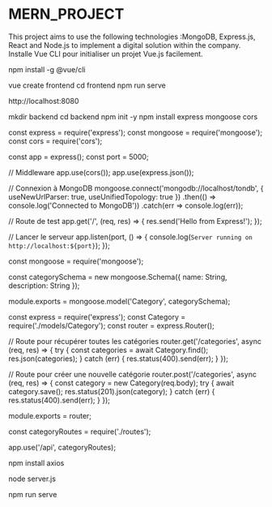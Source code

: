 # MERN_PROJECT
This project aims to use the following technologies :MongoDB, Express.js, React and Node.js to implement a digital solution within the company.
Installe Vue CLI pour initialiser un projet Vue.js facilement.

npm install -g @vue/cli

vue create frontend
cd frontend
npm run serve


http://localhost:8080

mkdir backend
cd backend
npm init -y
npm install express mongoose cors


const express = require('express');
const mongoose = require('mongoose');
const cors = require('cors');

const app = express();
const port = 5000;

// Middleware
app.use(cors());
app.use(express.json());

// Connexion à MongoDB
mongoose.connect('mongodb://localhost/tondb', { useNewUrlParser: true, useUnifiedTopology: true })
  .then(() => console.log('Connected to MongoDB'))
  .catch(err => console.log(err));

// Route de test
app.get('/', (req, res) => {
  res.send('Hello from Express!');
});

// Lancer le serveur
app.listen(port, () => {
  console.log(`Server running on http://localhost:${port}`);
});


const mongoose = require('mongoose');

const categorySchema = new mongoose.Schema({
  name: String,
  description: String
});

module.exports = mongoose.model('Category', categorySchema);


const express = require('express');
const Category = require('./models/Category');
const router = express.Router();

// Route pour récupérer toutes les catégories
router.get('/categories', async (req, res) => {
  try {
    const categories = await Category.find();
    res.json(categories);
  } catch (err) {
    res.status(400).send(err);
  }
});

// Route pour créer une nouvelle catégorie
router.post('/categories', async (req, res) => {
  const category = new Category(req.body);
  try {
    await category.save();
    res.status(201).json(category);
  } catch (err) {
    res.status(400).send(err);
  }
});

module.exports = router;

const categoryRoutes = require('./routes');

app.use('/api', categoryRoutes);

npm install axios




<template>
  <div>
    <h1>Categories</h1>
    <ul>
      <li v-for="category in categories" :key="category._id">{{ category.name }}</li>
    </ul>
  </div>
</template>

<script>
import axios from 'axios';

export default {
  data() {
    return {
      categories: []
    };
  },
  mounted() {
    axios.get('http://localhost:5000/api/categories')
      .then(response => {
        this.categories = response.data;
      })
      .catch(error => {
        console.log(error);
      });
  }
};
</script>



node server.js

npm run serve
